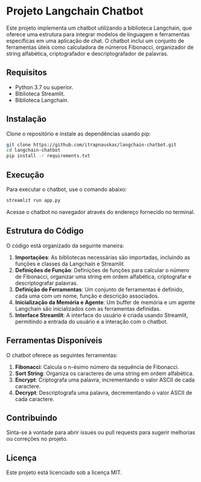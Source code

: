 # Projeto Langchain Chatbot

Este projeto implementa um chatbot utilizando a biblioteca Langchain, que oferece uma estrutura para integrar modelos de linguagem e ferramentas específicas em uma aplicação de chat. O chatbot inclui um conjunto de ferramentas úteis como calculadora de números Fibonacci, organizador de string alfabética, criptografador e descriptografador de palavras.

## Requisitos

- Python 3.7 ou superior.
- Biblioteca Streamlit.
- Biblioteca Langchain.

## Instalação

Clone o repositório e instale as dependências usando pip:

```bash
git clone https://github.com/itrapnauskas/langchain-chatbot.git
cd langchain-chatbot
pip install -r requirements.txt
```

## Execução
Para executar o chatbot, use o comando abaixo:

```bash
streamlit run app.py
```

Acesse o chatbot no navegador através do endereço fornecido no terminal.

## Estrutura do Código

O código está organizado da seguinte maneira:

1. **Importações**: As bibliotecas necessárias são importadas, incluindo as funções e classes da Langchain e Streamlit.
2. **Definições de Função**: Definições de funções para calcular o número de Fibonacci, organizar uma string em ordem alfabética, criptografar e descriptografar palavras.
3. **Definição de Ferramentas**: Um conjunto de ferramentas é definido, cada uma com um nome, função e descrição associados.
4. **Inicialização da Memória e Agente**: Um buffer de memória e um agente Langchain são inicializados com as ferramentas definidas.
5. **Interface Streamlit**: A interface do usuário é criada usando Streamlit, permitindo a entrada do usuário e a interação com o chatbot.

## Ferramentas Disponíveis

O chatbot oferece as seguintes ferramentas:

1. **Fibonacci**: Calcula o n-ésimo número da sequência de Fibonacci.
2. **Sort String**: Organiza os caracteres de uma string em ordem alfabética.
3. **Encrypt**: Criptografa uma palavra, incrementando o valor ASCII de cada caractere.
4. **Decrypt**: Descriptografa uma palavra, decrementando o valor ASCII de cada caractere.

## Contribuindo

Sinta-se à vontade para abrir issues ou pull requests para sugerir melhorias ou correções no projeto.

## Licença

Este projeto está licenciado sob a licença MIT.
